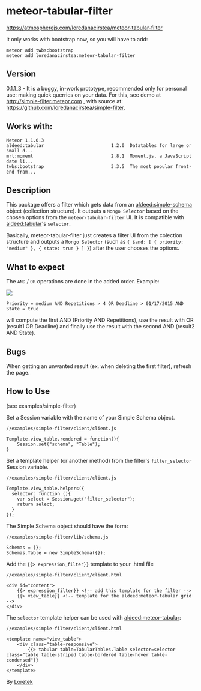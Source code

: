 # meteor-tabular-filter

https://atmospherejs.com/loredanacirstea/meteor-tabular-filter


It only works with bootstrap now, so you will have to add:

    meteor add twbs:bootstrap
    meteor add loredanacirstea:meteor-tabular-filter
    

## Version

0.1.1_3 - It is a buggy, in-work prototype, recommended only for personal use: making quick querries on your data. For this, see demo at http://simple-filter.meteor.com , with source at: https://github.com/loredanacirstea/simple-filter.

## Works with: 

    Meteor 1.1.0.3
    aldeed:tabular                         1.2.0  Datatables for large or small d...
    mrt:moment                             2.8.1  Moment.js, a JavaScript date li...
    twbs:bootstrap                         3.3.5  The most popular front-end fram...


## Description

This package offers a filter which gets data from an [aldeed:simple-schema](https://github.com/aldeed/meteor-simple-schema) object (collection structure). It outputs a `Mongo Selector` based on the chosen options from the `meteor-tabular-filter` UI. It is compatible with [aldeed:tabular](https://github.com/aldeed/meteor-tabular)'s `selector`.

Basically, meteor-tabular-filter just creates a filter UI from the colection structure and outputs a `Mongo Selector` (such as `{ $and: [ { priority: "medium" }, { state: true } ] }`) after the user chooses the options.

## What to expect

The `AND` / `OR` operations are done in the added order. Example:

![](https://raw.githubusercontent.com/loredanacirstea/meteor-tabular-filter/master/examples/simple-filter/public/simple-filter.png)

    Priority = medium AND Repetitions > 4 OR Deadline > 01/17/2015 AND State = true

will compute the first AND (Priority AND Repetitions), use the result with OR (result1 OR Deadline) and finally use the result with the second AND (result2 AND State).

## Bugs

When getting an unwanted result (ex. when deleting the first filter), refresh the page.


## How to Use

(see examples/simple-filter)

Set a Session variable with the name of your Simple Schema object.

    //examples/simple-filter/client/client.js

    Template.view_table.rendered = function(){
        Session.set("schema", "Table");
    }

Set a template helper (or another method) from the filter's `filter_selector` Session variable.

    //examples/simple-filter/client/client.js

    Template.view_table.helpers({
      selector: function (){
        var select = Session.get("filter_selector");
        return select;
      }
    });

The Simple Schema object should have the form:

    //examples/simple-filter/lib/schema.js

    Schemas = {};
    Schemas.Table = new SimpleSchema({});


Add the `{{> expression_filter}}` template to your .html file

    //examples/simple-filter/client/client.html

    <div id="content">
        {{> expression_filter}} <!-- add this template for the filter -->
        {{> view_table}} <!-- template for the aldeed:meteor-tabular grid -->
    </div>

The `selector` template helper can be used with [aldeed:meteor-tabular](https://github.com/aldeed/meteor-tabular):

    //examples/simple-filter/client/client.html

    <template name="view_table">
        <div class="table-responsive">
            {{> tabular table=TabularTables.Table selector=selector class="table table-striped table-bordered table-hover table-condensed"}}
        </div>
    </template>



By [Loretek](http://loretek.ro)
